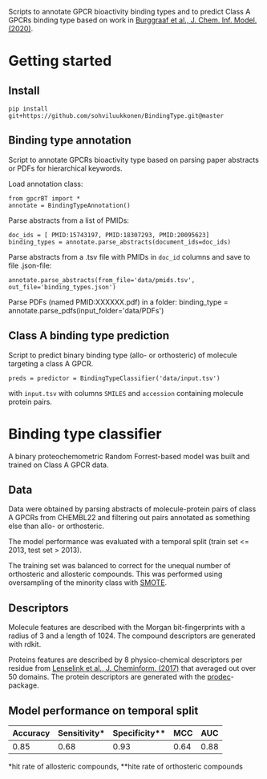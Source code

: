 
Scripts to annotate GPCR bioactivity binding types and to predict Class A GPCRs binding type based on work in [Burggraaf et al., J. Chem. Inf. Model. (2020)](https://doi.org/10.1021/acs.jcim.0c00695).

# Getting started

## Install

    pip install git+https://github.com/sohviluukkonen/BindingType.git@master

## Binding type annotation

Script to annotate GPCRs bioactivity type based on parsing paper abstracts or PDFs for hierarchical keywords.

Load annotation class: 

    from gpcrBT import *
    annotate = BindingTypeAnnotation()

Parse abstracts from a list of PMIDs:

    doc_ids = [ PMID:15743197, PMID:18307293, PMID:20095623]
    binding_types = annotate.parse_abstracts(document_ids=doc_ids)

Parse abstracts from a .tsv file with PMIDs in `doc_id` columns and save to file .json-file:

    annotate.parse_abstracts(from_file='data/pmids.tsv', out_file='binding_types.json')

Parse PDFs (named PMID:XXXXXX.pdf) in a folder:
    binding_type = annotate.parse_pdfs(input_folder='data/PDFs')


## Class A binding type prediction

Script to predict binary binding type (allo- or orthosteric) of molecule targeting a class A GPCR.

    preds = predictor = BindingTypeClassifier('data/input.tsv')

with `input.tsv` with columns `SMILES` and `accession` containing molecule protein pairs.

# Binding type classifier

A binary proteochemometric Random Forrest-based model was built and trained on Class A GPCR data. 

## Data

Data were obtained by parsing abstracts of molecule-protein pairs of class A GPCRs from CHEMBL22 and filtering out pairs annotated as something else than allo- or orthosteric.

 The model performance was evaluated with a temporal split (train set <= 2013, test set > 2013).

The training set was balanced to correct for the unequal number of orthosteric and allosteric compounds. This was performed using oversampling of the minority class with [SMOTE](https://https://imbalanced-learn.org/stable/references/generated/imblearn.over_sampling.SMOTE.html).

## Descriptors
Molecule features are described with the Morgan bit-fingerprints with a radius of 3 and a length of 1024. The compound descriptors are generated with rdkit.

Proteins features are described by 8 physico-chemical descriptors per residue from [Lenselink et al., J. Cheminform. (2017)](https://doi.org/10.1186/s13321-017-0232-0) that averaged out over 50 domains. The protein descriptors are generated with the [prodec](https://https://github.com/OlivierBeq/ProDEC)-package.


## Model performance on temporal split

| Accuracy | Sensitivity* | Specificity** | MCC  | AUC  |
|----------|--------------|---------------|------|------|
| 0.85     | 0.68         | 0.93          | 0.64 | 0.88 |

*hit rate of allosteric compounds, **hite rate of orthosteric compounds